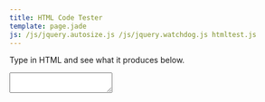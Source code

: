 ```yaml
---
title: HTML Code Tester
template: page.jade
js: /js/jquery.autosize.js /js/jquery.watchdog.js htmltest.js
---
```


Type in HTML and see what it produces below.

<textarea class="input wide"></textarea>

<div class="output outline"></div>

